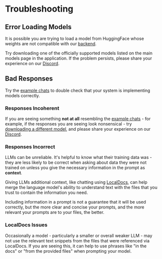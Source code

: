 # Troubleshooting

## Error Loading Models

It is possible you are trying to load a model from HuggingFace whose weights are not compatible with our [backend](https://github.com/nomic-ai/gpt4all/tree/main/gpt4all-backend).

Try downloading one of the officially supported models listed on the main models page in the application. If the problem persists, please share your experience on our [Discord](https://discord.com/channels/1076964370942267462).

## Bad Responses 

Try the [example chats](../gpt4all_desktop/chats.md) to double check that your system is implementing models correctly.

### Responses Incoherent

If you are seeing something **not at all** resembling the [example chats](../gpt4all_desktop/chats.md) - for example, if the responses you are seeing look nonsensical - try [downloading a different model](../gpt4all_desktop/models.md), and please share your experience on our [Discord](https://discord.com/channels/1076964370942267462).

### Responses Incorrect

LLMs can be unreliable. It's helpful to know what their training data was - they are less likely to be correct when asking about data they were not trained on unless you give the necessary information in the prompt as **context**.

Giving LLMs additional context, like chatting using [LocalDocs](../gpt4all_desktop/localdocs.md), can help merge the language model's ability to understand text with the files that you trust to contain the information you need. 

Including information in a prompt is not a guarantee that it will be used correctly, but the more clear and concise your prompts, and the more relevant your prompts are to your files, the better.

### LocalDocs Issues

Occasionally a model - particularly a smaller or overall weaker LLM - may not use the relevant text snippets from the files that were referenced via LocalDocs. If you are seeing this, it can help to use phrases like "in the docs" or "from the provided files" when prompting your model.
